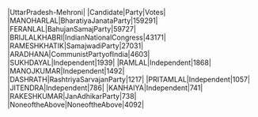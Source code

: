  
|UttarPradesh-Mehroni|
|Candidate|Party|Votes|
|MANOHARLAL|BharatiyaJanataParty|159291|
|FERANLAL|BahujanSamajParty|59727|
|BRIJLALKHABRI|IndianNationalCongress|43171|
|RAMESHKHATIK|SamajwadiParty|27031|
|ARADHANA|CommunistPartyofIndia|4603|
|SUKHDAYAL|Independent|1939|
|RAMLAL|Independent|1868|
|MANOJKUMAR|Independent|1492|
|DASHRATH|RashtriyaSarvajanParty|1217|
|PRITAMLAL|Independent|1057|
|JITENDRA|Independent|786|
|KANHAIYA|Independent|741|
|RAKESHKUMAR|JanAdhikarParty|738|
|NoneoftheAbove|NoneoftheAbove|4092|
